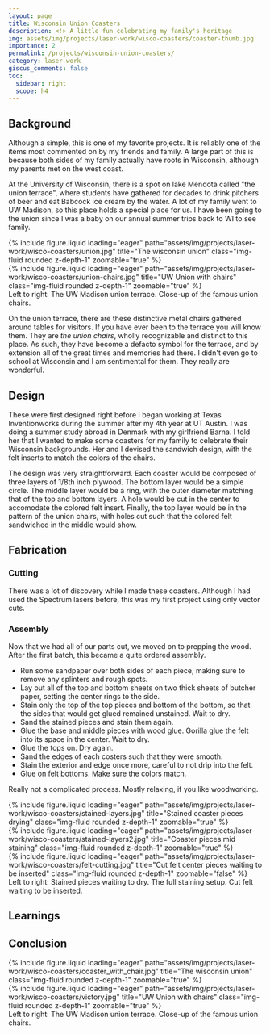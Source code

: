 ```yaml
---
layout: page
title: Wisconsin Union Coasters
description: <!> A little fun celebrating my family's heritage
img: assets/img/projects/laser-work/wisco-coasters/coaster-thumb.jpg
importance: 2
permalink: /projects/wisconsin-union-coasters/
category: laser-work
giscus_comments: false
toc:
  sidebar: right
  scope: h4
---
```


## Background

Although a simple, this is one of my favorite projects. It is reliably one of the items most commented on by my friends and family. A large part of this is because both sides of my family actually have roots in Wisconsin, although my parents met on the west coast.

At the University of Wisconsin, there is a spot on lake Mendota called "the union terrace", where students have gathered for decades to drink pitchers of beer and eat Babcock ice cream by the water. A lot of my family went to UW Madison, so this place holds a special place for us. I have been going to the union since I was a baby on our annual summer trips back to WI to see family.

<div class="row">
    <div class="col-sm mt-3 mt-md-0">
        {% include figure.liquid loading="eager" path="assets/img/projects/laser-work/wisco-coasters/union.jpg" title="The wisconsin union" class="img-fluid rounded z-depth-1" zoomable="true" %}
    </div>
    <div class="col-sm mt-3 mt-md-0">
        {% include figure.liquid loading="eager" path="assets/img/projects/laser-work/wisco-coasters/union-chairs.jpg" title="UW Union with chairs" class="img-fluid rounded z-depth-1" zoomable="true" %}
    </div>
</div>
<div class="caption">
    Left to right: The UW Madison union terrace. Close-up of the famous union chairs.
</div>

On the union terrace, there are these distinctive metal chairs gathered around tables for visitors. If you have ever been to the terrace you will know them. They are _the union chairs_, wholly recognizable and distinct to this place. As such, they have become a defacto symbol for the terrace, and by extension all of the great times and memories had there. I didn't even go to school at Wisconsin and I am sentimental for them. They really are wonderful.

## Design

These were first designed right before I began working at Texas Inventionworks during the summer after my 4th year at UT Austin. I was doing a summer study abroad in Denmark with my girlfriend Barna. I told her that I wanted to make some coasters for my family to celebrate their Wisconsin backgrounds. Her and I devised the sandwich design, with the felt inserts to match the colors of the chairs.

The design was very straightforward. Each coaster would be composed of three layers of 1/8th inch plywood. The bottom layer would be a simple circle. The middle layer would be a ring, with the outer diameter matching that of the top and bottom layers. A hole would be cut in the center to accomodate the colored felt insert. Finally, the top layer would be in the pattern of the union chairs, with holes cut such that the colored felt sandwiched in the middle would show.

## Fabrication

### Cutting

There was a lot of discovery while I made these coasters. Although I had used the Spectrum lasers before, this was my first project using only vector cuts.

### Assembly

Now that we had all of our parts cut, we moved on to prepping the wood. After the first batch, this became a quite ordered assembly.

- Run some sandpaper over both sides of each piece, making sure to remove any splinters and rough spots.
- Lay out all of the top and bottom sheets on two thick sheets of butcher paper, setting the center rings to the side.
- Stain only the top of the top pieces and bottom of the bottom, so that the sides that would get glued remained unstained. Wait to dry.
- Sand the stained pieces and stain them again.
- Glue the base and middle pieces with wood glue. Gorilla glue the felt into its space in the center. Wait to dry.
- Glue the tops on. Dry again.
- Sand the edges of each costers such that they were smooth.
- Stain the exterior and edge once more, careful to not drip into the felt.
- Glue on felt bottoms. Make sure the colors match.

Really not a complicated process. Mostly relaxing, if you like woodworking.

<div class="row">
    <div class="col-sm mt-3 mt-md-0">
        {% include figure.liquid loading="eager" path="assets/img/projects/laser-work/wisco-coasters/stained-layers.jpg" title="Stained coaster pieces drying" class="img-fluid rounded z-depth-1" zoomable="true" %}
    </div>
    <div class="col-sm mt-3 mt-md-0">
        {% include figure.liquid loading="eager" path="assets/img/projects/laser-work/wisco-coasters/stained-layers2.jpg" title="Coaster pieces mid staining" class="img-fluid rounded z-depth-1" zoomable="true" %}
    </div>
    <div class="col-sm mt-3 mt-md-0">
        {% include figure.liquid loading="eager" path="assets/img/projects/laser-work/wisco-coasters/felt-cutting.jpg" title="Cut felt center pieces waiting to be inserted" class="img-fluid rounded z-depth-1" zoomable="false" %}
    </div>
</div>
<div class="caption">
    Left to right: Stained pieces waiting to dry. The full staining setup. Cut felt waiting to be inserted.
</div>

## Learnings

## Conclusion

<div class="row">
    <div class="col-sm-5 mt-3 mt-md-0">
        {% include figure.liquid loading="eager" path="assets/img/projects/laser-work/wisco-coasters/coaster_with_chair.jpg" title="The wisconsin union" class="img-fluid rounded z-depth-1" zoomable="true" %}
    </div>
    <div class="col-sm-7 mt-3 mt-md-0">
        {% include figure.liquid loading="eager" path="assets/img/projects/laser-work/wisco-coasters/victory.jpg" title="UW Union with chairs" class="img-fluid rounded z-depth-1" zoomable="true" %}
    </div>
</div>
<div class="caption">
    Left to right: The UW Madison union terrace. Close-up of the famous union chairs.
</div>
